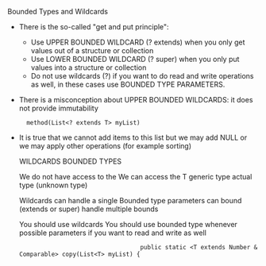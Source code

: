 Bounded Types and Wildcards

* There is the so-called "get and put principle":
  * Use UPPER BOUNDED WILDCARD (? extends) when you only get values out of a structure or collection
  * Use LOWER BOUNDED WILDCARD (? super) when you only put values into a structure or collection
  * Do not use wildcards (?) if you want to do read and write operations as well, in these cases
  use BOUNDED TYPE PARAMETERS.


* There is a misconception about UPPER BOUNDED WILDCARDS: it does not provide immutability

        method(List<? extends T> myList)

* It is true that we cannot add items to this list but we may add NULL or we may apply other operations
  (for example sorting)


    WILDCARDS                               BOUNDED TYPES

  We do not have access to the          We can access the T generic type
  actual type (unknown type)
  
  Wildcards can handle a single         Bounded type parameters can 
  bound (extends or super)              handle multiple bounds
  
  You should use wildcards              You should use bounded type
  whenever possible                     parameters if you want to
                                        read and write as well
  
                                        
                                        public static <T extends Number & Comparable> copy(List<T> myList) {